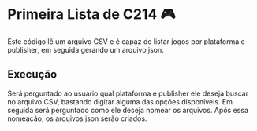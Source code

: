 # Primeira Lista de C214 :video_game: 

Este código lê um arquivo CSV e é capaz de listar jogos por plataforma e publisher, em seguida gerando um arquivo json. 

## Execução

Será perguntado ao usuário qual plataforma e publisher ele deseja buscar no arquivo CSV, bastando digitar alguma das opções disponíveis. Em seguida será perguntado como ele deseja nomear os arquivos. Após essa nomeação, os arquivos json serão criados.